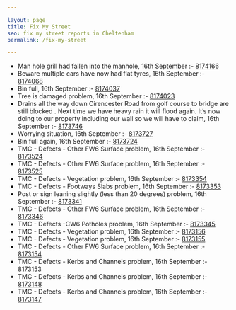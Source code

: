 ```yaml
---

layout: page
title: Fix My Street
seo: fix my street reports in Cheltenham
permalink: /fix-my-street

---
```


<!-- fix_marker starts -->

- Man hole grill had fallen into the manhole, 16th September :- [8174166](https://www.fixmystreet.com/report/8174166)
- Beware multiple cars have now had flat tyres, 16th September :- [8174068](https://www.fixmystreet.com/report/8174068)
- Bin full, 16th September :- [8174037](https://www.fixmystreet.com/report/8174037)
- Tree is damaged problem, 16th September :- [8174023](https://www.fixmystreet.com/report/8174023)
- Drains all the way down Cirencester Road from golf course to bridge are still blocked . Next time we have heavy rain it will flood again. It’s now doing to our property including our wall so we will have to claim, 16th September :- [8173746](https://www.fixmystreet.com/report/8173746)
- Worrying situation, 16th September :- [8173727](https://www.fixmystreet.com/report/8173727)
- Bin full again, 16th September :- [8173724](https://www.fixmystreet.com/report/8173724)
- TMC - Defects - Other FW6  Surface problem, 16th September :- [8173524](https://www.fixmystreet.com/report/8173524)
- TMC - Defects - Other FW6  Surface problem, 16th September :- [8173525](https://www.fixmystreet.com/report/8173525)
- TMC - Defects - Vegetation problem, 16th September :- [8173354](https://www.fixmystreet.com/report/8173354)
- TMC - Defects - Footways Slabs problem, 16th September :- [8173353](https://www.fixmystreet.com/report/8173353)
- Post or sign leaning slightly (less than 20 degrees) problem, 16th September :- [8173341](https://www.fixmystreet.com/report/8173341)
- TMC - Defects - Other FW6  Surface problem, 16th September :- [8173346](https://www.fixmystreet.com/report/8173346)
- TMC - Defects -CW6 Potholes  problem, 16th September :- [8173345](https://www.fixmystreet.com/report/8173345)
- TMC - Defects - Vegetation problem, 16th September :- [8173156](https://www.fixmystreet.com/report/8173156)
- TMC - Defects - Vegetation problem, 16th September :- [8173155](https://www.fixmystreet.com/report/8173155)
- TMC - Defects - Other FW6  Surface problem, 16th September :- [8173154](https://www.fixmystreet.com/report/8173154)
- TMC - Defects - Kerbs and Channels problem, 16th September :- [8173153](https://www.fixmystreet.com/report/8173153)
- TMC - Defects - Kerbs and Channels problem, 16th September :- [8173148](https://www.fixmystreet.com/report/8173148)
- TMC - Defects - Kerbs and Channels problem, 16th September :- [8173147](https://www.fixmystreet.com/report/8173147)

<!-- fix_marker ends -->